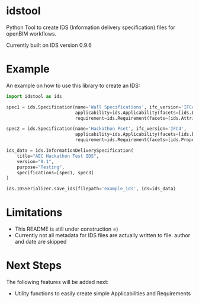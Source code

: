 # idstool
 Python Tool to create IDS (Information delivery specification) files for openBIM workflows.

 Currently built on IDS version 0.9.6


# Example

An example on how to use this library to create an IDS:

```python
import idstool as ids

spec1 = ids.Specification(name='Wall Specifications', ifc_version='IFC4',
                          applicability=ids.Applicability(facets=[ids.EntityFacet(ifc_class='IfcWall')]),
                          requirement=ids.Requirement(facets=[ids.AttributeFacet(name='Name')]))

spec2 = ids.Specification(name='Hackathon Pset', ifc_version='IFC4',
                          applicability=ids.Applicability(facets=[ids.EntityFacet(ifc_class='IfcWall')]),
                          requirement=ids.Requirement(facets=[ids.PropertyFacet(property_set='Hackathon2024', property_name='AEC_Hack', datatype='IFCTEXT')]))

ids_data = ids.InformationDeliverySpecification(
    title="AEC Hackathon Test IDS",
    version="0.1",
    purpose="Testing",
    specifications=[spec1, spec3]
)

ids.IDSSerializer.save_ids(filepath='example_ids', ids=ids_data)
```


# Limitations

- This README is still under construction =)
- Currently not all metadata for IDS files are actually written to file. author and date are skipped

# Next Steps

The following features will be added next:

- Utility functions to easily create simple Applicabilities and Requirements

